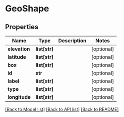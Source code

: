 # GeoShape

## Properties
Name | Type | Description | Notes
------------ | ------------- | ------------- | -------------
**elevation** | **list[str]** |  | [optional] 
**latitude** | **list[str]** |  | [optional] 
**box** | **list[str]** |  | [optional] 
**id** | **str** |  | [optional] 
**label** | **list[str]** |  | [optional] 
**type** | **list[str]** |  | [optional] 
**longitude** | **list[str]** |  | [optional] 

[[Back to Model list]](../README.md#documentation-for-models) [[Back to API list]](../README.md#documentation-for-api-endpoints) [[Back to README]](../README.md)


